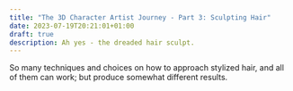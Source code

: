 ```yaml
---
title: "The 3D Character Artist Journey - Part 3: Sculpting Hair"
date: 2023-07-19T20:21:01+01:00
draft: true
description: Ah yes - the dreaded hair sculpt.
---
```

 
So many techniques and choices on how to approach stylized hair, and all of them can work; but produce somewhat different results.